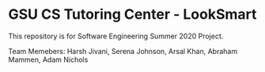 # GSU CS Tutoring Center - LookSmart
This repository is for Software Engineering Summer 2020 Project.

Team Memebers: Harsh Jivani, Serena Johnson, Arsal Khan, Abraham Mammen, Adam Nichols

